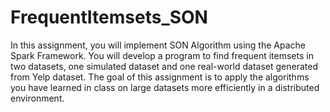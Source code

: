 # FrequentItemsets_SON

In this assignment, you will implement SON Algorithm using the Apache Spark Framework. You will develop a program to find frequent itemsets in two datasets, one simulated dataset and one real-world dataset generated from Yelp dataset. The goal of this assignment is to apply the algorithms you have learned in class on large datasets more efficiently in a distributed environment.
